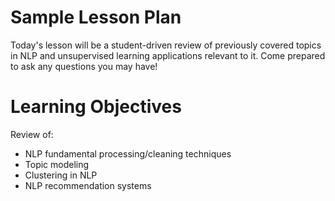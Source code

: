 # Sample Lesson Plan

Today's lesson will be a student-driven review of previously covered topics in NLP and unsupervised learning applications relevant to it.
Come prepared to ask any questions you may have!

# Learning Objectives

Review of:
  * NLP fundamental processing/cleaning techniques
  * Topic modeling
  * Clustering in NLP
  * NLP recommendation systems
